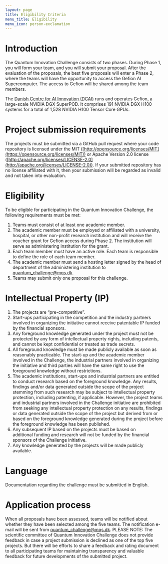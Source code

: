 ```yaml
---
layout: page
title: Eligibility Criteria
menu_title: Eligibility
menu_icon: person-exclamation
---
```


# Introduction

The Quantum Innovation Challenge consists of two phases. During Phase 1, you will form your team, and you will submit your proposal. After the evaluation of the proposals, the best five proposals will enter a Phase 2, where the teams will have the opportunity to access the Gefion AI Supercomputer. The access to Gefion will be shared among the team members.

The [Danish Centre for AI Innovation (DCAI)](https://dcai.dk) runs and operates Gefion, a large-scale NVIDIA DGX SuperPOD. It comprises 191 NVIDIA DGX H100 systems for a total of 1,528 NVIDIA H100 Tensor Core GPUs.


# Project submission requirements

The projects must be submitted via a GitHub pull request where your code repository is licensed under the MIT ([http://opensource.org/licenses/MIT](https://opensource.org/licenses/MIT)) or Apache Version 2.0 license ([http://apache.org/licenses/LICENSE-2.0](http://apache.org/licenses/LICENSE-2.0)). If your submitted repository has no license affiliated with it, then your submission will be regarded as invalid and not taken into evaluation.


# Eligibility

To be eligible for participating in the Quantum Innovation Challenge, the following requirements must be met:
1. Teams must consist of at least one academic member. 
2. The academic member must be employed or affiliated with a university, hospital, or other non-profit research institution and will receive the voucher grant for Gefion access during Phase 2. The institution will serve as administering institution for the grant.
3. Each team member must have an active role. Each team is responsible to define the role of each team member.
4. The academic member must send a hosting letter signed by the head of department of the administering institution to <a href="mailto:quantum_challenge@mqs.dk">quantum_challenge@mqs.dk</a>.
5. Teams may submit only one proposal for this challenge.


# Intellectual Property (IP)

1. The projects are “pre-competitive”.
2. Start-ups participating in the competition and the industry partners involved in organizing the initiative cannot receive patentable IP funded by the financial sponsors.
3. Any foreground knowledge generated under the project must not be protected by any form of intellectual property rights, including patents, and cannot be kept confidential or treated as trade secrets.
4. All foreground knowledge must be made publicly available as soon as reasonably practicable. The start-up and the academic member involved in the Challenge, the industrial partners involved in organizing the initiative and third parties will have the same right to use the foreground knowledge without restrictions.
5. The academic institutions, start-ups and industrial partners are entitled to conduct research based on the foreground knowledge. Any results, findings and/or data generated outside the scope of the project stemming from such research may be subject to intellectual property protection, including patenting, if applicable. However, the project teams and industrial partners involved in the Challenge initiative are prohibited from seeking any intellectual property protection on any results, findings or data generated outside the scope of the project but derived from or based on the foreground knowledge generated during the project before the foreground knowledge has been published.
6. Any subsequent IP based on the projects must be based on additional funding and research will not be funded by the financial sponsors of the Challenge initiative.
7. Any knowledge generated by the projects will be made publicly available.


# Language

Documentation regarding the challenge must be submitted in English.


# Application process

When all proposals have been assessed, teams will be notified about whether they have been selected among the five teams. The notification e-mail will be sent from quantum_challenge@mqs.dk. PLEASE NOTE: The scientific committee of Quantum Innovation Challenge does not provide feedback in case a project submission is declined as one of the top five projects. But there will be efforts to share a feedback and rating document to all participating teams for maintaining transparency and valuable feedback for future developments of the submitted project.
